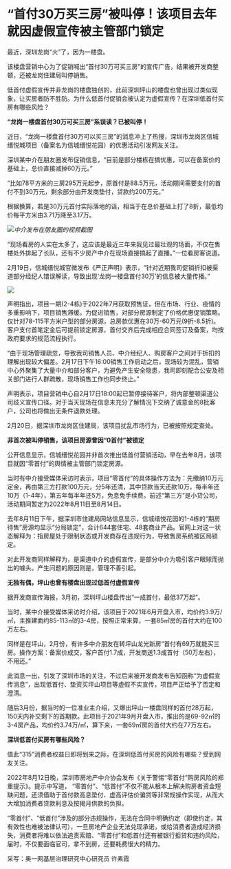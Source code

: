 # “首付30万买三房”被叫停！该项目去年就因虚假宣传被主管部门锁定

最近，深圳龙岗“火”了，因为一楼盘。

该楼盘营销中心为了促销喊出“首付30万可买三房”的宣传广告，结果被开发商整顿，还被龙岗住建局叫停销售。

低首付虚假宣传并非龙岗的楼盘独创的，此前深圳坪山的楼盘也曾出现过类似现象，让买房者防不胜防。为什么低首付促销会被认定为虚假宣传？在深圳低首付买房有哪些风险？

**“龙岗一楼盘首付30万可买三房”系误读？已被叫停！**

近日，“龙岗一楼盘首付30万可以买三房”的消息冲上了热搜，深圳市龙岗区信城缙悦城项目（备案名为信城缙悦花园）的优惠活动引发网友关注。

深圳某中介在朋友圈发布促销信息，“目前是部分楼栋在搞优惠，可以在备案价的基础上，总价直接减掉60万元。”

“比如78平方米的三房295万元起步，原首付是88.5万元，活动期间需要支付的首付不到30万元，剩余部分由开发商垫付，贷款约200万元。”

根据换算，若是30万元首付实际落地的话，相当于在总价基础上打了8折，最低均价每平方米由3.71万降至3.17万。

![](https://inews.gtimg.com/newsapp_bt/0/15678593658/1000)_中介发布在朋友圈的视频截图_

“现场看房的人实在太多了，这应该是最近三年来我见过最壮观的场面，不仅在售楼处外排起了长队，还有不少房产中介在现场直接搞起了直播。”一位看房客说道。

2月19日，信城缙悦城官微发布《严正声明》表示，“针对近期我司促销折扣被渠道部分经纪人错误解读，导致出现‘龙岗一楼盘首付30万’的信息被大量传播。”

![](https://inews.gtimg.com/newsapp_bt/0/15678593668/1000)

声明指出，项目一期(2-4栋)于2022年7月获取预售证，但在市场、行业、疫情的多重影响下，项目销售滞缓。为促进销售，对部分房源制定了价格优惠促销策略。仅针对78-115平方米户型的部分房源，总房款优惠在30万-60万元(9折-8.5折)。客户支付首笔定金后可提前锁定房源，首付交齐后完成相应合同签订及备案，均按政府要求的规范流程执行。

“由于现场管理疏忽，导致我司销售人员、中介经纪人、购房客户之间对于折扣的理解出现较大偏差。2月17日下午16:00销售工作启动之后，现场较为混乱，营销中心外聚集了大量中介和部分客户，为避免产生安全隐患，我司即刻配合公安及相关部门进行人群疏散，现场销售工作也同步终止。”

声明表示，项目营销中心自2月17日18:00起已暂停接待客户，将内部整顿渠道公司歧义宣传口径。对于当天现场在信息未充分了解情况下交纳了诚意金的8批客户，公司也将做出无条件退款处理。

2月20日，据深圳市龙岗区住建局，该项目扰乱市场行为，已被按照规定查处。

**非首次被叫停销售，该项目房源曾因“0首付”被锁定**

公开信息显示，信城缙悦花园并非首次推出低首付营销活动，早在去年8月，该项目就因“零首付”的舆情被主管部门锁定房源。

当时有中介接受媒体采访时表示，项目“零首付”的具体操作方法为：先缴纳10万元定金，再由第三方打款100万元，分5年还清，其中贷款当天还款10万，每半年还10万（1-4年），第五年每半年还5万，免息免手续费。前述“第三方”是小贷公司，活动期间暂定为2022年8月11日至8月14日。

去年8月11日下午，据深圳市住建局网站信息显示，信城缙悦花园的1-4栋的“期房待售”房源均显示“分局锁定”，合计644套住宅、48套商业产品。官网上对这一状态解释为：指房屋处于限制状态或开发商存在违规行为，导致售房系统被区局锁定。

对此开发商同样解释为，是渠道中介的虚假宣传，是部分中介为吸引客户眼球而抛出的噱头。产生问题的原因则是，管理不善引起。

**无独有偶，坪山也曾有楼盘出现过低首付虚假宣传**

据开发商宣传海报，3月初，深圳坪山楼盘传出“一成首付，最低37万起”。

当时，某中介接受媒体采访时介绍，该项目于2021年6月开盘入市，均价约3.9万/㎡，主推建面约85-113㎡的3-4房，按照正常来算，一套85㎡房的首付大约在100万左右。

同样是在坪山，2月份，有许多中介朋友在转坪山龙光新房“首付有69万就能买三房。操作方案：备案价成交，客户首付1.7成，开发商送1.3成首付（50万左右），不用还。”

此消息一出，引发了深圳市场的关注，不过后来被开发商发布告知函称“为虚假宣传消息”，出现低首付、垫资买坪山项目等虚假不实宣传，项目严正给予了否定和澄清。

随后3月份，据当时的一位准业主介绍，又爆出坪山一楼盘同样的首付28万起，150天内补交剩下的首期款。此项目于2021年9月开盘入市，推出的是69-92㎡的3-4房产品，均价约3.74万/㎡，算下来，一套69㎡房的首付大约在77万左右。

**深圳低首付买房有哪些风险？**

值此“315”消费者权益日即将到来之际，在深圳低首付买房的风险有哪些？受到网友关注。

2022年8月12日晚，深圳市房地产中介协会发布《关于警惕“零首付”购房风险的郑重提示》。提示中写道，
“零首付”、“低首付”不仅不能从根本上解决购房者资金短缺问题，还须借助于首付款高息垫付、虚高评估价骗贷等非常规操作实现，从而大大增加消费者贷款利息及按揭月供款的负担。

“零首付”、“低首付”涉及的部分违规操作，无法在合同中明确约定（即使约定，其有效性也难被法律认可），一旦房地产企业无法兑现承诺，或给消费者造成经济损失，消费者将难以依法追责索赔、“零首付”和低首付还有被银行拒贷和违约风险，届时，不仅要面临官司，拿不到房，还要耗费很大的精力。

采写：奥一网基层治理研究中心研究员 许素霞

